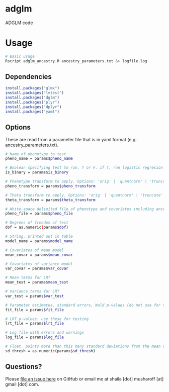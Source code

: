 # adglm

ADGLM code

# Usage
```sh
# Basic usage
Rscript adglm_ancestry.R ancestry_parameters.txt &> logfile.log
```

## Dependencies
```R
install.packages("glmx")
install.packages("lmtest")
install.packages("dglm")
install.packages("plyr")
install.packages("dplyr")
install.packages("yaml")
```

## Options
These are read from a parameter file that is in yaml format (e.g. ancestry_parameters.txt).

```sh
# Name of phenotype to test
pheno_name = params$pheno_name         

# Boolean specifying test to run. T or F. if T, run logistic regresion on binary phenotype
is_binary = params$is_binary           

# Phenotype transform to apply. Options: 'orig' | 'quantnorm' | 'truncate'
pheno_transform = params$pheno_transform  

# Theta transform to apply. Options: 'orig' | 'quantnorm' | 'truncate'
theta_transform = params$theta_transform      

# White-space delimited file of phenotype and covariates including ancestry
pheno_file = params$pheno_file         

# Degrees of freedom of test
dof = as.numeric(params$dof)

# String. printed out in table
model_name = params$model_name

# Covariates of mean model
mean_covar = params$mean_covar

# Covariates of variance model
var_covar = params$var_covar

# Mean terms for LRT
mean_test = params$mean_test

# Variance terms for LRT
var_test = params$var_test

# Parameter estimates, standard errors, Wald p-values (do not use for testing)
fit_file = params$fit_file

# LRT p-values: use these for testing
lrt_file = params$lrt_file

# Log file with errors and warnings
log_file = params$log_file             

# Float. points more than this many standard deviations from the mean are outliers
sd_thresh = as.numeric(params$sd_thresh)
```

## Questions?

Please [file an issue here](https://github.com/shailam/adglm/issues) on GitHub or email me at shaila [dot] musharoff [at] gmail [dot] com.
